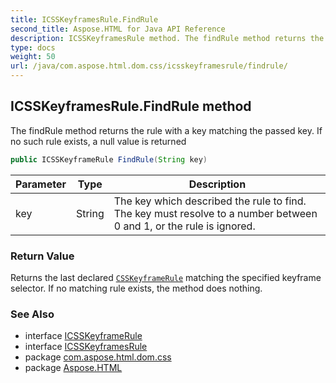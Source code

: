 ```yaml
---
title: ICSSKeyframesRule.FindRule
second_title: Aspose.HTML for Java API Reference
description: ICSSKeyframesRule method. The findRule method returns the rule with a key matching the passed key. If no such rule exists a null value is returned
type: docs
weight: 50
url: /java/com.aspose.html.dom.css/icsskeyframesrule/findrule/
---
```

## ICSSKeyframesRule.FindRule method

The findRule method returns the rule with a key matching the passed key. If no such rule exists, a null value is returned

```java
public ICSSKeyframeRule FindRule(String key)
```

| Parameter | Type | Description |
| --- | --- | --- |
| key | String | The key which described the rule to find. The key must resolve to a number between 0 and 1, or the rule is ignored. |

### Return Value

Returns the last declared [`CSSKeyframeRule`](../../icsskeyframerule/) matching the specified keyframe selector. If no matching rule exists, the method does nothing.

### See Also

* interface [ICSSKeyframeRule](../../icsskeyframerule/)
* interface [ICSSKeyframesRule](../)
* package [com.aspose.html.dom.css](../../icsskeyframesrule/)
* package [Aspose.HTML](../../../)
